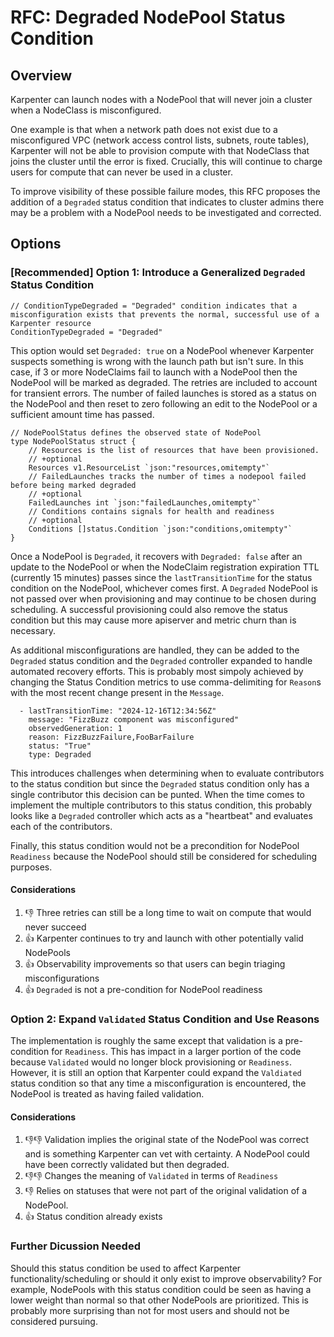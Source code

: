 # RFC: Degraded NodePool Status Condition

## Overview

Karpenter can launch nodes with a NodePool that will never join a cluster when a NodeClass is misconfigured.

One example is that when a network path does not exist due to a misconfigured VPC (network access control lists, subnets, route tables), Karpenter will not be able to provision compute with that NodeClass that joins the cluster until the error is fixed. Crucially, this will continue to charge users for compute that can never be used in a cluster.

To improve visibility of these possible failure modes, this RFC proposes the addition of a `Degraded` status condition that indicates to cluster admins there may be a problem with a NodePool needs to be investigated and corrected.

## Options

### [Recommended] Option 1: Introduce a Generalized `Degraded` Status Condition

```
// ConditionTypeDegraded = "Degraded" condition indicates that a misconfiguration exists that prevents the normal, successful use of a Karpenter resource
ConditionTypeDegraded = "Degraded"
```

This option would set `Degraded: true` on a NodePool whenever Karpenter suspects something is wrong with the launch path but isn't sure. In this case, if 3 or more NodeClaims fail to launch with a NodePool then the NodePool will be marked as degraded. The retries are included to account for transient errors. The number of failed launches is stored as a status on the NodePool and then reset to zero following an edit to the NodePool or a sufficient amount time has passed.

```
// NodePoolStatus defines the observed state of NodePool
type NodePoolStatus struct {
	// Resources is the list of resources that have been provisioned.
	// +optional
	Resources v1.ResourceList `json:"resources,omitempty"`
	// FailedLaunches tracks the number of times a nodepool failed before being marked degraded
	// +optional
	FailedLaunches int `json:"failedLaunches,omitempty"`
	// Conditions contains signals for health and readiness
	// +optional
	Conditions []status.Condition `json:"conditions,omitempty"`
}
```

Once a NodePool is `Degraded`, it recovers with `Degraded: false` after an update to the NodePool or when the NodeClaim registration expiration TTL (currently 15 minutes) passes since the `lastTransitionTime` for the status condition on the NodePool, whichever comes first. A `Degraded` NodePool is not passed over when provisioning and may continue to be chosen during scheduling. A successful provisioning could also remove the status condition but this may cause more apiserver and metric churn than is necessary.

As additional misconfigurations are handled, they can be added to the `Degraded` status condition and the `Degraded` controller expanded to handle automated recovery efforts. This is probably most simpoly achieved by changing the Status Condition metrics to use comma-delimiting for `Reason`s with the most recent change present in the `Message`.

```
  - lastTransitionTime: "2024-12-16T12:34:56Z"
    message: "FizzBuzz component was misconfigured"
    observedGeneration: 1
    reason: FizzBuzzFailure,FooBarFailure
    status: "True"
    type: Degraded
```

This introduces challenges when determining when to evaluate contributors to the status condition but since the `Degraded` status condition only has a single contributor this decision can be punted. When the time comes to implement the multiple contributors to this status condition, this probably looks like a `Degraded` controller which acts as a "heartbeat" and evaluates each of the contributors.

Finally, this status condition would not be a precondition for NodePool `Readiness` because the NodePool should still be considered for scheduling purposes.

#### Considerations

1. 👎 Three retries can still be a long time to wait on compute that would never succeed
2. 👍 Karpenter continues to try and launch with other potentially valid NodePools
3. 👍 Observability improvements so that users can begin triaging misconfigurations
4. 👍 `Degraded` is not a pre-condition for NodePool readiness

### Option 2: Expand `Validated` Status Condition and Use Reasons

The implementation is roughly the same except that validation is a pre-condition for `Readiness`. This has impact in a larger portion of the code because `Validated` would no longer block provisioning or `Readiness`. However, it is still an option that Karpenter could expand the `Valdiated` status condition so that any time a misconfiguration is encountered, the NodePool is treated as having failed validation.

#### Considerations

1. 👎👎 Validation implies the original state of the NodePool was correct and is something Karpenter can vet with certainty. A NodePool could have been correctly validated but then degraded.
2. 👎👎 Changes the meaning of `Validated` in terms of `Readiness`
3. 👎 Relies on statuses that were not part of the original validation of a NodePool.
4. 👍 Status condition already exists

### Further Dicussion Needed

Should this status condition be used to affect Karpenter functionality/scheduling or should it only exist to improve observability? For example, NodePools with this status condition could be seen as having a lower weight than normal so that other NodePools are prioritized. This is probably more surprising than not for most users and should not be considered pursuing.
